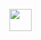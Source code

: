 <a href="http://www.snapdev.com.br/"> <img src="http://www.snapdev.com.br/img/logo.png" style="height: 40px"/> </a>
